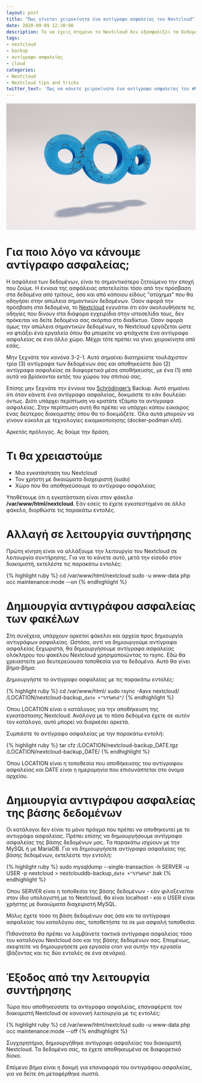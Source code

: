 ```yaml
---
layout: post
title: "Πως γίνεται χειροκίνητα ένα αντίγραφο ασφαλείας του Nextcloud"
date: 2020-09-09 12:30:00
description: Το να έχεις στημένο το Nextcloud δεν εξασφαλίζει τα δεδομένα σου. Αποθήκευσέ τα σε ένα μέρος ακόμα για σιγουριά.
tags:
- nextcloud
- backup
- αντίγραφο ασφαλείας
- cloud
categories:
- Nextcloud
- Nextcloud tips and tricks
twitter_text: 'Πως να κάνετε χειροκίνητα ένα αντίγραφο ασφαλείας του #Nextcloud'
---
```


![Nextcloud Logo 3D](/post_images/nextcloud/Nextcloud_3D.jpg "Awesome Nextcloud")

# Για ποιο λόγο να κάνουμε αντίγραφο ασφαλείας;

Η ασφάλεια των δεδομένων, είναι το σημαντικότερο ζητούμενο την εποχή που ζούμε. Η έννοια της ασφάλειας αποτελείται τόσο από την πρόσβαση στα δεδομένα από τρίτους, όσο και από κάποιου είδους "ατύχημα" που θα οδηγήσει στην απώλεια σημαντικών δεδομένων. Όσον αφορά την πρόσβαση στα δεδομένα, το [Nextcloud](https://eiosifidis.blogspot.com/search/label/nextcloud) εγγυάται ότι εάν ακολουθήσετε τις οδηγίες που δίνουν στα διάφορα εγχειρίδια στην ιστοσελίδα τους, δεν πρόκειται να δείτε δεδομένα σας σκόρπια στο διαδίκτυο. Όσον αφορά όμως την απώλεια σημαντικών δεδομένων, το Nextcloud εργάζεται ώστε να φτιάξει ένα εργαλείο όπου θα μπορείτε να φτιάχνετε ένα αντίγραφο ασφαλείας σε ένα άλλο χώρο. Μέχρι τότε πρέπει να γίνει χειροκίνητα από εσάς.

Μην ξεχνάτε τον κανόνα 3-2-1. Αυτό σημαίνει διατηρείστε τουλάχιστον τρία (3) αντίγραφα των δεδομένων σας και αποθηκεύστε δύο (2) αντίγραφα ασφαλείας σε διαφορετικά μέσα αποθήκευσης, με ένα (1) από αυτά να βρίσκονται εκτός του χώρου του σπιτιού σας.<br />

Επίσης μην ξεχνάτε την έννοια του [Schrödinger’s](https://el.wikipedia.org/wiki/%CE%88%CF%81%CE%B2%CE%B9%CE%BD_%CE%A3%CF%81%CE%AD%CE%BD%CF%84%CE%B9%CE%BD%CE%B3%CE%BA%CE%B5%CF%81) Backup. Αυτό σημαίνει ότι όταν κάνετε ένα αντίγραφο ασφαλείας, δοκιμάστε το εάν δουλεύει όντως. Διότι υπάρχει περίπτωση να κρατάτε τζάμπα τα αντίγραφα ασφαλείας. Στην περίπτωση αυτή θα πρέπει να υπάρχει κάπου εύκαιρος ένας δεύτερος διακομιστής όπου θα το δοκιμάζετε. Όλα αυτά μπορούν να γίνουν εύκολα με τεχνολογίες εικομικοποίησης (docker-podman κλπ).

Αρκετός πρόλογος. Ας δούμε την δράση.

# Τι θα χρειαστούμε

* Μια εγκατάσταση του Nextcloud
* Τον χρήστη με δικαιώματα διαχειριστή (sudo)
* Χώρο που θα αποθηκεύσουμε το αντίγραφο ασφαλείας

Υποθέτουμε ότι η εγκατάσταση είναι στον φάκελο **/var/www/html/nextcloud**. Εάν εσείς το έχετε εγκατεστημένο σε άλλο φάκελο, διορθώστε τις παρακάτω εντολές.

# Αλλαγή σε λειτουργία συντήρησης

Πρώτη κίνηση είναι να αλλάξουμε την λειτουργία του Nextcloud σε λειτουργία συντήρησης. Για να το κάνετε αυτό, μετά την είσοδο στον διακομιστή, εκτελέστε τις παρακάτω εντολές:

{% highlight ruby %}
  cd /var/www/html/nextcloud
  sudo -u www-data php occ maintenance:mode --on
{% endhighlight %}

# Δημιουργία αντιγράφου ασφαλείας των φακέλων

Στη συνέχεια, υπάρχουν αρκετοί φάκελοι και αρχεία προς δημιουργία αντιγράφων ασφαλείας. Ωστόσο, αντί να δημιουργούμε αντίγραφα ασφαλείας ξεχωριστά, θα δημιουργήσουμε αντίγραφα ασφαλείας ολόκληρου του φακέλου Nextcloud χρησιμοποιώντας το rsync. Εδώ θα χρειαστείτε μια δευτερεύουσα τοποθεσία για τα δεδομένα. Αυτό θα γίνει βήμα-βήμα:

Δημιουργήστε το αντίγραφο ασφαλείας με τις παρακάτω εντολές:

{% highlight ruby %}
cd /var/www/html/
sudo rsync -Aavx nextcloud/ /LOCATION/nextcloud-backup_`date +"%Y%m%d"`/
{% endhighlight %}

Όπου LOCATION είναι ο κατάλογος για την αποθήκευση της εγκατάστασης Nextcloud. Ανάλογα με το πόσα δεδομένα έχετε σε αυτόν τον κατάλογο, αυτό μπορεί να διαρκέσει αρκετά.

Συμπιέστε το αντίγραφο ασφαλείας με την παρακάτω εντολή:

{% highlight ruby %}
tar cfz /LOCATION/nextcloud-backup_DATE.tgz /LOCATION/nextcloud-backup_DATE/
{% endhighlight %}

Όπου LOCATION είναι η τοποθεσία που αποθήκευσης του αντίγραφου ασφαλείας και DATE είναι η ημερομηνία που επισυνάπτεται στο όνομα αρχείου.

# Δημιουργία αντιγράφου ασφαλείας της βάσης δεδομένων

Οι κατάλογοι δεν είναι το μόνο πράγμα που πρέπει να αποθηκευτεί με το αντιγράφο ασφαλείας. Πρέπει επίσης να δημιουργήσουμε αντίγραφα ασφαλείας της βάσης δεδομένων μας. Τα παρακάτω ισχύουν με την MySQL ή με MariaDB. Για να δημιουργήσετε αντίγραφα ασφαλείας της βάσης δεδομένων, εκτελέστε την εντολή:

{% highlight ruby %}
sudo mysqldump --single-transaction -h SERVER -u USER -p nextcloud > nextclouddb-backup_`date +"%Y%m%d"`.bak
{% endhighlight %}

Όπου SERVER είναι η τοποθεσία της βάσης δεδομένων - εάν φιλοξενείται στον ίδιο υπολογιστή με το Nextcloud, θα είναι localhost - και ο USER είναι χρήστης με δικαιώματα διαχειριστή MySQL.

Μόλις έχετε τόσο τη βάση δεδομένων σας όσο και τα αντίγραφα ασφαλείας του καταλόγου σας, τοποθετήστε τα σε μια ασφαλή τοποθεσία.

Πιθανότατα θα πρέπει να λαμβάνετε τακτικά αντίγραφα ασφαλείας τόσο του καταλόγου Nextcloud όσο και της βάσης δεδομένων σας. Επομένως, σκεφτείτε να δημιουργήσετε μια εργασία cron για αυτήν την εργασία (βάζοντας και τις δύο εντολές σε ένα σενάριο).

# Έξοδος από την λειτουργία συντήρησης

Τώρα που αποθηκεύσατε τα αντίγραφα ασφαλείας, επαναφέρετε τον διακομιστή Nextcloud σε κανονική λειτουργία με τις εντολές:

{% highlight ruby %}
cd /var/www/html/nextcloud
sudo -u www-data php occ maintenance:mode --off
{% endhighlight %}

Συγχαρητήρια, δημιουργήθηκε αντίγραφο ασφαλείας του διακομιστή Nextcloud. Τα δεδομένα σας, τα έχετε αποθηκευμένα σε διαφορετικό δίσκο.

Επόμενο βήμα είναι η δοκιμή για επαναφορά του αντιγράφου ασφαλείας, για να δείτε ότι μεταφέρθηκε σωστά.
